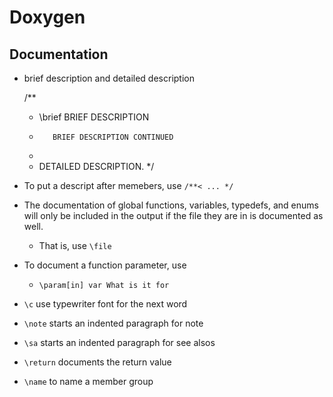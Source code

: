 Doxygen
=======

## Documentation

* brief description and detailed description

    /**
     * \brief BRIEF DESCRIPTION
     *        BRIEF DESCRIPTION CONTINUED
     * 
     * DETAILED DESCRIPTION.
     */
* To put a descript after memebers, use `/**< ... */`
* The documentation of global functions, variables, typedefs, and enums will
  only be included in the output if the file they are in is documented as well.
  * That is, use `\file`
* To document a function parameter, use
  * `\param[in] var What is it for`
* `\c` use typewriter font for the next word
* `\note` starts an indented paragraph for note
* `\sa` starts an indented paragraph for see alsos
* `\return` documents the return value
* `\name` to name a member group

